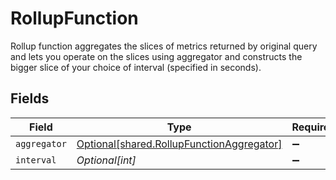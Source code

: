 # RollupFunction

Rollup function aggregates the slices of metrics returned by original query and lets you operate on the slices using aggregator and constructs the bigger slice of your choice of interval (specified in seconds).


## Fields

| Field                                                                                            | Type                                                                                             | Required                                                                                         | Description                                                                                      |
| ------------------------------------------------------------------------------------------------ | ------------------------------------------------------------------------------------------------ | ------------------------------------------------------------------------------------------------ | ------------------------------------------------------------------------------------------------ |
| `aggregator`                                                                                     | [Optional[shared.RollupFunctionAggregator]](undefined/models/shared/rollupfunctionaggregator.md) | :heavy_minus_sign:                                                                               | N/A                                                                                              |
| `interval`                                                                                       | *Optional[int]*                                                                                  | :heavy_minus_sign:                                                                               | N/A                                                                                              |